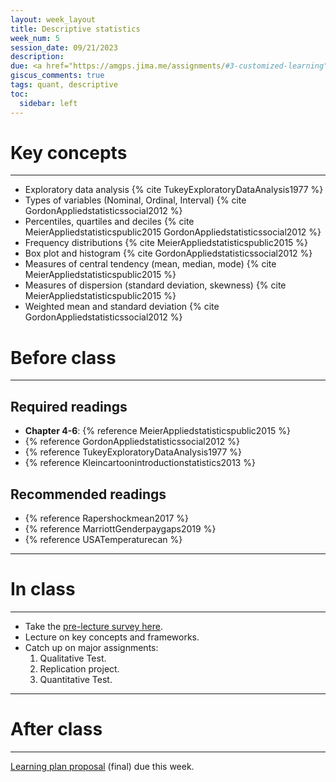 ```yaml
---
layout: week_layout
title: Descriptive statistics
week_num: 5
session_date: 09/21/2023
description:
due: <a href="https://amgps.jima.me/assignments/#3-customized-learning">Learning plan proposal (final)</a>
giscus_comments: true
tags: quant, descriptive
toc:
  sidebar: left
---
```


# Key concepts
---

  -  Exploratory data analysis {% cite TukeyExploratoryDataAnalysis1977 %}
  -  Types of variables (Nominal, Ordinal, Interval) {% cite GordonAppliedstatisticssocial2012 %}
  -  Percentiles, quartiles and deciles {% cite MeierAppliedstatisticspublic2015 GordonAppliedstatisticssocial2012 %}
  -  Frequency distributions {% cite MeierAppliedstatisticspublic2015 %}
  -  Box plot and histogram {% cite GordonAppliedstatisticssocial2012 %}
  -  Measures of central tendency (mean, median, mode) {% cite MeierAppliedstatisticspublic2015 %}
  -  Measures of dispersion (standard deviation, skewness) {% cite MeierAppliedstatisticspublic2015 %}
  -  Weighted mean and standard deviation {% cite GordonAppliedstatisticssocial2012 %}
  
# Before class
---

## Required readings

- **Chapter 4-6**: {% reference MeierAppliedstatisticspublic2015 %}
- {% reference GordonAppliedstatisticssocial2012 %}
- {% reference TukeyExploratoryDataAnalysis1977 %}
- {% reference Kleincartoonintroductionstatistics2013 %}

<!-- {% bibliography --cited %} -->

## Recommended readings

- {% reference Rapershockmean2017 %}
- {% reference MarriottGenderpaygaps2019 %}
- {% reference USATemperaturecan %}


---
# In class
---

- Take the [pre-lecture survey here](https://PollEv.com/surveys/i9TFIgt0nwkvmxuLePNwf/respond).
- Lecture on key concepts and frameworks.
- Catch up on major assignments:
  1. Qualitative Test.
  2. Replication project.
  3. Quantitative Test.

---
# After class
---

<a href="/assignments/#3-customized-learning">Learning plan proposal</a> (final) due this week.
